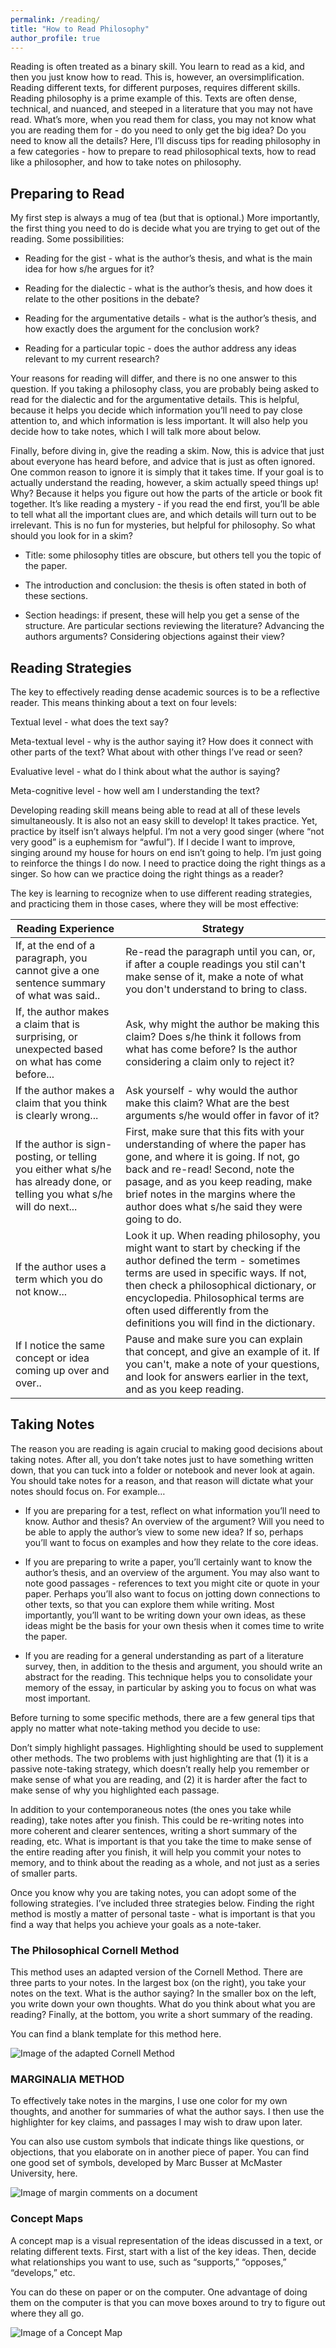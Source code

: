 ```yaml
---
permalink: /reading/
title: "How to Read Philosophy"
author_profile: true
---
```


Reading is often treated as a binary skill.  You learn to read as a kid, and then you just know how to read.  This is, however, an oversimplification.  Reading different texts, for different purposes, requires different skills.  Reading philosophy is a prime example of this.  Texts are often dense, technical, and nuanced, and steeped in a literature that you may not have read.  What’s more, when you read them for class, you may not know what you are reading them for - do you need to only get the big idea?  Do you need to know all the details?  Here, I’ll discuss tips for reading philosophy in a few categories - how to prepare to read philosophical texts, how to read like a philosopher, and how to take notes on philosophy.

## Preparing to Read

My first step is always a mug of tea (but that is optional.)  More importantly, the first thing you need to do is decide what you are trying to get out of the reading.  Some possibilities:

* Reading for the gist - what is the author’s thesis, and what is the main idea for how s/he argues for it?

* Reading for the dialectic - what is the author’s thesis, and how does it relate to the other positions in the debate?

* Reading for the argumentative details - what is the author’s thesis, and how exactly does the argument for the conclusion work?

* Reading for a particular topic - does the author address any ideas relevant to my current research?  

Your reasons for reading will differ, and there is no one answer to this question.  If you taking a philosophy class, you are probably being asked to read for the dialectic and for the argumentative details.  This is helpful, because it helps you decide which information you’ll need to pay close attention to, and which information is less important.  It will also help you decide how to take notes, which I will talk more about below.

Finally, before diving in, give the reading a skim.  Now, this is advice that just about everyone has heard before, and advice that is just as often ignored.  One common reason to ignore it is simply that it takes time.  If your goal is to actually understand the reading, however, a skim actually speed things up!  Why?  Because it helps you figure out how the parts of the article or book fit together.  It’s like reading a mystery - if you read the end first, you’ll be able to tell what all the important clues are, and which details will turn out to be irrelevant.  This is no fun for mysteries, but helpful for philosophy.  So what should you look for in a skim?

* Title: some philosophy titles are obscure, but others tell you the topic of the paper.

* The introduction and conclusion: the thesis is often stated in both of these sections.

* Section headings: if present, these will help you get a sense of the structure.  Are particular sections reviewing the literature?  Advancing the authors arguments?  Considering objections against their view?

## Reading Strategies

The key to effectively reading dense academic sources is to be a reflective reader.  This means thinking about a text on four levels:

Textual level - what does the text say?  

Meta-textual level - why is the author saying it?  How does it connect with other parts of the text?  What about with other things I’ve read or seen?  

Evaluative level - what do I think about what the author is saying?

Meta-cognitive level - how well am I understanding the text?

Developing reading skill means being able to read at all of these levels simultaneously.  It is also not an easy skill to develop!  It takes practice.  Yet, practice by itself isn’t always helpful.  I’m not a very good singer (where “not very good” is a euphemism for “awful”).  If I decide I want to improve, singing around my house for hours on end isn’t going to help.  I’m just going to reinforce the things I do now.  I need to practice doing the right things as a singer.  So how can we practice doing the right things as a reader?

The key is learning to recognize when to use different reading strategies, and practicing them in those cases, where they will be most effective:

| Reading Experience | Strategy                                                   |
| --------         | ------------------------------------------------------------ |
| If, at the end of a paragraph, you cannot give a one sentence summary of what was said..    | Re-read the paragraph until you can, or, if after a couple readings you stil can't make sense of it, make a note of what you don't understand to bring to class.                         |
| If, the author makes a claim that is surprising, or unexpected based on what has come before...    | Ask, why might the author be making this claim? Does s/he think it follows from what has come before? Is the author considering a claim only to reject it?                          |
| If the author makes a claim that you think is clearly wrong...     | Ask yourself - why would the author make this claim? What are the best arguments s/he would offer in favor of it?                       |
| If the author is sign-posting, or telling you either what s/he has already done, or telling you what s/he will do next...     | First, make sure that this fits with your understanding of where the paper has gone, and where it is going. If not, go back and re-read! Second, note the pasage, and as you keep reading, make brief notes in the margins where the author does what s/he said they were going to do.                       |
| If the author uses a term which you do not know...    | Look it up. When reading philosophy, you might want to start by checking if the author defined the term - sometimes terms are used in specific ways. If not, then check a philosophical dictionary, or encyclopedia. Philosophical terms are often used differently from the definitions you will find in the dictionary.                       |
| If I notice the same concept or idea coming up over and over..    | Pause and make sure you can explain that concept, and give an example of it. If you can't, make a note of your questions, and look for answers earlier in the text, and as you keep reading.                      |

## Taking Notes

The reason you are reading is again crucial to making good decisions about taking notes.  After all, you don’t take notes just to have something written down, that you can tuck into a folder or notebook and never look at again.  You should take notes for a reason, and that reason will dictate what your notes should focus on.  For example…

* If you are preparing for a test, reflect on what information you’ll need to know.  Author and thesis?  An overview of the argument?  Will you need to be able to apply the author’s view to some new idea?  If so, perhaps you’ll want to focus on examples and how they relate to the core ideas.

* If you are preparing to write a paper, you’ll certainly want to know the author’s thesis, and an overview of the argument.  You may also want to note good passages - references to text you might cite or quote in your paper.  Perhaps you’ll also want to focus on jotting down connections to other texts, so that you can explore them while writing.  Most importantly, you’ll want to be writing down your own ideas, as these ideas might be the basis for your own thesis when it comes time to write the paper.

* If you are reading for a general understanding as part of a literature survey, then, in addition to the thesis and argument, you should write an abstract for the reading.  This technique helps you to consolidate your memory of the essay, in particular by asking you to focus on what was most important.

Before turning to some specific methods, there are a few general tips that apply no matter what note-taking method you decide to use:

Don’t simply highlight passages.  Highlighting should be used to supplement other methods.  The two problems with just highlighting are that (1) it is a passive note-taking strategy, which doesn’t really help you remember or make sense of what you are reading, and (2) it is harder after the fact to make sense of why you highlighted each passage.

In addition to your contemporaneous notes (the ones you take while reading), take notes after you finish.  This could be re-writing notes into more coherent and clearer sentences, writing a short summary of the reading, etc.  What is important is that you take the time to make sense of the entire reading after you finish, it will help you commit your notes to memory, and to think about the reading as a whole, and not just as a series of smaller parts.

Once you know why you are taking notes, you can adopt some of the following strategies.  I’ve included three strategies below.  Finding the right method is mostly a matter of personal taste - what is important is that you find a way that helps you achieve your goals as a note-taker.

### The Philosophical Cornell Method
This method uses an adapted version of the Cornell Method. There are three parts to your notes. In the largest box (on the right), you take your notes on the text. What is the author saying? In the smaller box on the left, you write down your own thoughts. What do you think about what you are reading? Finally, at the bottom, you write a short summary of the reading.

You can find a blank template for this method here.

![Image of the adapted Cornell Method](/images/cornell-image.jpg)

### MARGINALIA METHOD
To effectively take notes in the margins, I use one color for my own thoughts, and another for summaries of what the author says. I then use the highlighter for key claims, and passages I may wish to draw upon later.

You can also use custom symbols that indicate things like questions, or objections, that you elaborate on in another piece of paper. You can find one good set of symbols, developed by Marc Busser at McMaster University, here.

![Image of margin comments on a document](/images/marginalia.jpg)

### Concept Maps

A concept map is a visual representation of the ideas discussed in a text, or relating different texts. First, start with a list of the key ideas. Then, decide what relationships you want to use, such as “supports,” “opposes,” “develops,” etc.

You can do these on paper or on the computer. One advantage of doing them on the computer is that you can move boxes around to try to figure out where they all go.

![Image of a Concept Map](/images/concept-map.jpg)